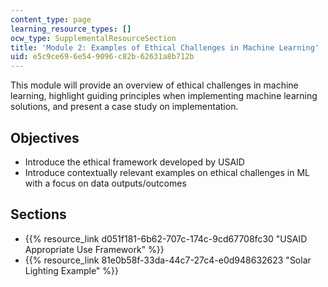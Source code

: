 ```yaml
---
content_type: page
learning_resource_types: []
ocw_type: SupplementalResourceSection
title: 'Module 2: Examples of Ethical Challenges in Machine Learning'
uid: e5c9ce69-6e54-9096-c82b-62631a8b712b
---
```


This module will provide an overview of ethical challenges in machine learning, highlight guiding principles when implementing machine learning solutions, and present a case study on implementation.

Objectives
----------

*   Introduce the ethical framework developed by USAID
*   Introduce contextually relevant examples on ethical challenges in ML with a focus on data outputs/outcomes

Sections
--------

*   {{% resource_link d051f181-6b62-707c-174c-9cd67708fc30 "USAID Appropriate Use Framework" %}}
*   {{% resource_link 81e0b58f-33da-44c7-27c4-e0d948632623 "Solar Lighting Example" %}}